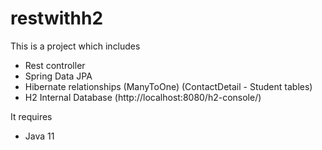 # restwithh2

This is a project which includes
- Rest controller 
- Spring Data JPA
- Hibernate  relationships (ManyToOne) (ContactDetail - Student tables)
- H2 Internal Database (http://localhost:8080/h2-console/)

It requires
- Java 11
